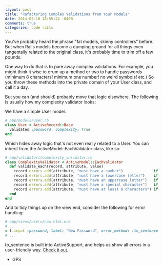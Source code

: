 ```yaml
---
layout: post
title: "Refactoring Complex Validations from Your Models"
date: 2014-05-10 18:55:24 -0400
comments: true
categories: code rails
---
```


You've probably heard the phrase "fat models, skinny controllers" before. But when Rails models become a dumping ground for all things even tangentally related to the original class, it's probably time to trim off a few pounds.

<!--more-->

One way to do that is to pare away complex validations. For example, you might think it wise to drum up a method or two to handle passwords (minimum 8 characters! minimum one number! no weird symbols! etc.) So you throw these methods into the private domain of your User class, and call it a day.

But you can (and should) probably move that logic elsewhere. The following is usually how my complexity validator looks:

We have a simple User model.

``` ruby
# app/models/user.rb
class User < ActiveRecord::Base
  validates :password, complexity: true
end
```

Which hides away logic that's not even really related to a User. You can inherit from the ActiveModel::EachValidator class, like so:

``` ruby
# app/validators/complexity_validator.rb
class ComplexityValidator < ActiveModel::EachValidator
  def validate_each(record, attribute, value)
    record.errors.add(attribute, "must have a number")              if value !~ /(?=.*\d)/
    record.errors.add(attribute, "must have a lowercase letter")    if value !~ /(?=.*[a-z])/
    record.errors.add(attribute, "must have an uppercase letter")   if value !~ /(?=.*[A-Z])/
    record.errors.add(attribute, "must have a special character")   if value !~ /(?=.*[\W])/
    record.errors.add(attribute, "must have at least 8 characters") if value.length < 8
  end
end
```

And to tidy things up on the view end, consider the following for error handling:

``` ruby
# app/views/users/new.html.erb
# ...
= f.input :password, label: "New Password", error_method: :to_sentence
# ...
```

to_sentence is built into ActiveSupport, and helps us show all errors in a user-friendly way. [Check it out](http://apidock.com/rails/ActiveSupport/CoreExtensions/Array/Conversions/to_sentence).

- GPS
